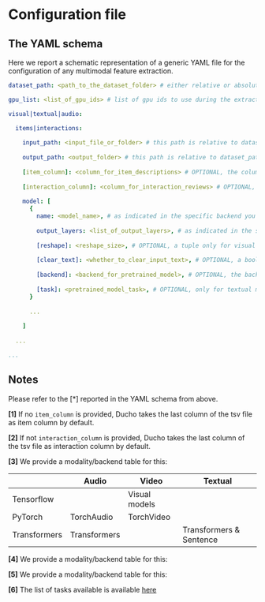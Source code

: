 # Configuration file

## The YAML schema

Here we report a schematic representation of a generic YAML file for the configuration of any multimodal feature extraction.

```yaml
dataset_path: <path_to_the_dataset_folder> # either relative or absolute path 

gpu_list: <list_of_gpu_ids> # list of gpu ids to use during the extraction, -1 for cpu computation

visual|textual|audio: 

  items|interactions:
  
    input_path: <input_file_or_folder> # this path is relative to dataset_path
    
    output_path: <output_folder> # this path is relative to dataset_path
    
    [item_column]: <column_for_item_descriptions> # OPTIONAL, the column name for the item description in the tsv file [1]
    
    [interaction_column]: <column_for_interaction_reviews> # OPTIONAL, the column name for the interaction reviews in the tsv file [2]
    
    model: [
      {
        name: <model_name>, # as indicated in the specific backend you are using [3]
        
        output_layers: <list_of_output_layers>, # as indicated in the specific backend you are using [4]
        
        [reshape]: <reshape_size>, # OPTIONAL, a tuple only for visual modality
        
        [clear_text]: <whether_to_clear_input_text>, # OPTIONAL, a boolean for textual modality
        
        [backend]: <backend_for_pretrained_model>, # OPTIONAL, the backend to use for the pretrained model [5]
        
        [task]: <pretrained_model_task>, # OPTIONAL, only for textual modality [6]
      }
    
      ...
    
    ]
  
  ... 

...

```

## Notes
Please refer to the \[*\] reported in the YAML schema from above.

**\[1\]** If no ```item_column``` is provided, Ducho takes the last column of the tsv file as item column by default.

**\[2\]** If not ```interaction_column``` is provided, Ducho takes the last column of the tsv file as interaction column by default.

**\[3\]** We provide a modality/backend table for this:

<table>
<thead>
  <tr>
    <th></th>
    <th>Audio<br></th>
    <th>Video</th>
    <th>Textual</th>
  </tr>
</thead>
<tbody>
  <tr>
    <td>Tensorflow</td>
    <td></td>
    <td>Visual models</td>
    <td></td>
  </tr>
  <tr>
    <td>PyTorch</td>
    <td>TorchAudio</td>
    <td>TorchVideo</td>
    <td></td>
  </tr>
  <tr>
    <td>Transformers</td>
    <td>Transformers</td>
    <td></td>
    <td>Transformers & Sentence</td>
  </tr>
</tbody>
</table>


**\[4\]** We provide a modality/backend table for this:

**\[5\]** We provide a modality/backend table for this:

**\[6\]** The list of tasks available is available [here](https://huggingface.co/docs/transformers/main_classes/pipelines#transformers.pipeline.task)

